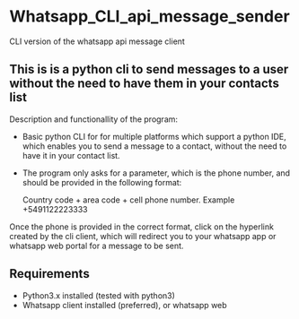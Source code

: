 # Whatsapp_CLI_api_message_sender
CLI version of the whatsapp api message client

This is is a python cli to send messages to a user without the need to have them in your contacts list
------------------------------------------------------------------------------------------------------------

Description and functionallity of the program:

- Basic python CLI for for multiple platforms which support a python IDE, which enables you to send a message to a contact, without the need to have it in your contact list.

- The program only asks for a parameter, which is the phone number, and should be provided in the following format:

  Country code + area code + cell phone number. Example +5491122223333
  
Once the phone is provided in the correct format, click on the hyperlink created by the cli client, which will redirect you to your whatsapp app or whatsapp web portal for a message to be sent.

Requirements
-----------------------------------------------------------------------------------------------------------

- Python3.x installed (tested with python3)
- Whatsapp client installed (preferred), or whatsapp web
